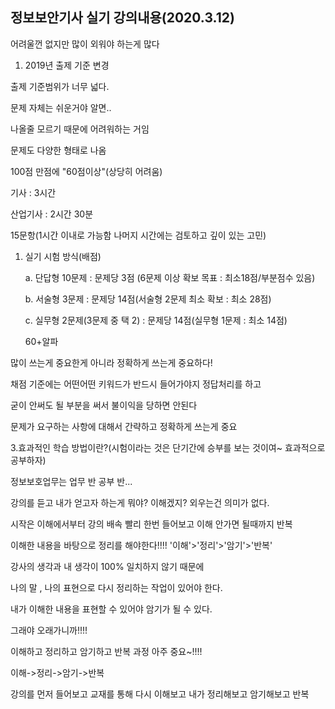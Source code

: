 ## 정보보안기사 실기 강의내용(2020.3.12)

어려울껀 없지만 많이 외워야 하는게 많다



1. 2019년 출제 기준 변경

출제 기준범위가 너무 넓다.

문제 자체는 쉬운거야 알면..

나올줄 모르기 때문에 어려워하는 거임

문제도 다양한 형태로 나옴

100점 만점에 "60점이상"(상당히 어려움)

기사 : 3시간

산업기사 : 2시간 30분



15문항(1시간 이내로 가능함 나머지 시간에는 검토하고 깊이 있는 고민)





1. 실기 시험 방식(배점)

   a. 단답형 10문제 : 문제당 3점 (6문제 이상 확보 목표 : 최소18점/부분점수 있음)

   b. 서술형 3문제 : 문제당 14점(서술형 2문제 최소 확보 : 최소 28점)

   c. 실무형 2문제(3문제 중 택 2) : 문제당 14점(실무형 1문제 : 최소 14점)

   60+알파

많이 쓰는게 중요한게 아니라 정확하게 쓰는게 중요하다!

채점 기준에는 어떤어떤 키워드가 반드시 들어가야지 정답처리를 하고

굳이 안써도 될 부분을 써서 불이익을 당하면 안된다

문제가 요구하는 사항에 대해서 간략하고 정확하게 쓰는게 중요

 

3.효과적인 학습 방법이란?(시험이라는 것은 단기간에 승부를 보는 것이여~ 효과적으로 공부하자)



정보보호업무는 업무 반 공부 반...



강의를 듣고 내가 얻고자 하는게 뭐야? 이해겠지? 외우는건 의미가 없다.

시작은 이해에서부터 강의 배속 빨리 한번 들어보고 이해 안가면 될때까지 반복

이해한 내용을 바탕으로 정리를 해야한다!!!! '이해'>'정리'>'암기'>'반복'

강사의 생각과 내 생각이 100% 일치하지 않기 때문에 

나의 말 , 나의 표현으로 다시 정리하는 작업이 있어야 한다.

내가 이해한 내용을 표현할 수 있어야 암기가 될 수 있다.

그래야 오래가니까!!!!



이해하고 정리하고 암기하고 반복 과정 아주 중요~!!!!

이해->정리->암기->반복

강의를 먼저 들어보고 교재를 통해 다시 이해보고 내가 정리해보고 암기해보고 반복
